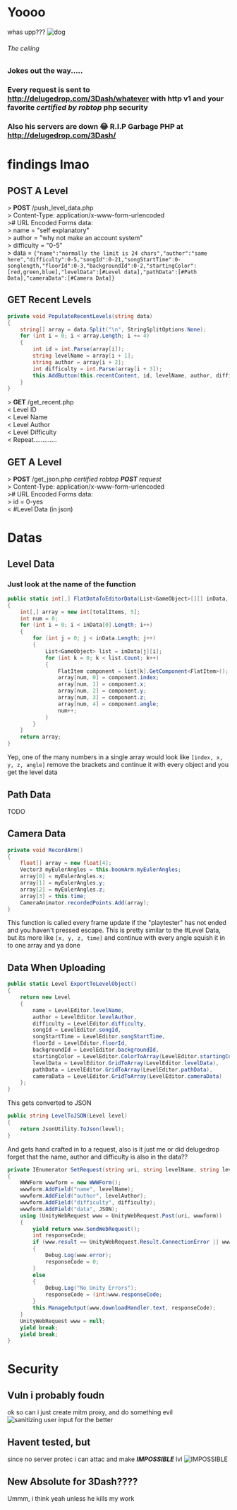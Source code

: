 # Yoooo
whas upp??? 
![dog](https://imgs.search.brave.com/h6cXzBdjQLJeVel33pPYteS4IduQxcniXfQM1G_1dME/rs:fit:1200:720:1/g:ce/aHR0cHM6Ly9pLnl0/aW1nLmNvbS92aS95/UXBKdnBjSlR1by9t/YXhyZXNkZWZhdWx0/LmpwZw)
###### The ceiling
### Jokes out the way.....
  

### Every request is sent to http://delugedrop.com/3Dash/whatever with http v1 and your favorite *certified by robtop* php security
### Also his servers are down 😂 R.I.P Garbage PHP at http://delugedrop.com/3Dash/

# findings lmao
## POST A Level
\> **POST** /push_level_data.php  
\> Content-Type: application/x-www-form-urlencoded  
\># URL Encoded Forms data:  
\> name = "self explanatory"  
\> author = "why not make an account system"  
\> difficulty = "0-5"  
\> data = `{"name":"normally the limit is 24 chars","author":"same here","difficulty":0-5,"songId":0-21,"songStartTime":0-songlength,"floorId":0-3,"backgroundId":0-2,"startingColor":[red,green,blue],"levelData":[#Level data],"pathData":[#Path Data],"cameraData":[#Camera Data]}` 

## GET Recent Levels
```csharp
private void PopulateRecentLevels(string data)
{
	string[] array = data.Split("\n", StringSplitOptions.None);
	for (int i = 0; i < array.Length; i += 4)
	{
		int id = int.Parse(array[i]);
		string levelName = array[i + 1];
		string author = array[i + 2];
		int difficulty = int.Parse(array[i + 3]);
		this.AddButton(this.recentContent, id, levelName, author, difficulty);
	}
}
```
\> **GET** /get_recent.php  
< Level ID  
< Level Name  
< Level Author  
< Level Difficulty  
< Repeat.............  

## GET A Level
\> **POST** /get_json.php *certified robtop **POST** request*  
\> Content-Type: application/x-www-form-urlencoded  
\># URL Encoded Forms data:  
\> id = 0-yes  
< #Level Data (in json)  

# Datas

## Level Data
### Just look at the name of the function
```csharp
public static int[,] FlatDataToEditorData(List<GameObject>[][] inData, int totalItems)
{
	int[,] array = new int[totalItems, 5];
	int num = 0;
	for (int i = 0; i < inData[0].Length; i++)
	{
		for (int j = 0; j < inData.Length; j++)
		{
			List<GameObject> list = inData[j][i];
			for (int k = 0; k < list.Count; k++)
			{
				FlatItem component = list[k].GetComponent<FlatItem>();
				array[num, 0] = component.index;
				array[num, 1] = component.x;
				array[num, 2] = component.y;
				array[num, 3] = component.z;
				array[num, 4] = component.angle;
				num++;
			}
		}
	}
	return array;
}
```
Yep, one of the many numbers in a single array would look like `[index, x, y, z, angle]`
remove the brackets and continue it with every object and you get the level data

## Path Data
TODO

## Camera Data
```csharp
private void RecordArm()
{
	float[] array = new float[4];
	Vector3 myEulerAngles = this.boomArm.myEulerAngles;
	array[0] = myEulerAngles.x;
	array[1] = myEulerAngles.y;
	array[2] = myEulerAngles.z;
	array[3] = this.time;
	CameraAnimator.recordedPoints.Add(array);
}
```
This function is called every frame update if the "playtester" has not ended and you haven't pressed escape.
This is pretty similar to the #Level Data, but its more like `[x, y, z, time]` and
continue with every angle squish it in to one array and ya done

## Data When Uploading
```csharp
public static Level ExportToLevelObject()
{
	return new Level
	{
		name = LevelEditor.levelName,
		author = LevelEditor.levelAuthor,
		difficulty = LevelEditor.difficulty,
		songId = LevelEditor.songId,
		songStartTime = LevelEditor.songStartTime,
		floorId = LevelEditor.floorId,
		backgroundId = LevelEditor.backgroundId,
		startingColor = LevelEditor.ColorToArray(LevelEditor.startingColor),
		levelData = LevelEditor.GridToArray(LevelEditor.levelData),
		pathData = LevelEditor.GridToArray(LevelEditor.pathData),
		cameraData = LevelEditor.GridToArray(LevelEditor.cameraData)
	};
}
```
This gets converted to JSON
```csharp
public string LevelToJSON(Level level)
{
	return JsonUtility.ToJson(level);
}
```
And gets hand crafted in to a request, also is it just me or did delugedrop forget that the name, author and difficulty is also in the data??
```csharp
private IEnumerator SetRequest(string uri, string levelName, string levelAuthor, int difficulty, string JSON)
{
	WWWForm wwwform = new WWWForm();
	wwwform.AddField("name", levelName);
	wwwform.AddField("author", levelAuthor);
	wwwform.AddField("difficulty", difficulty);
	wwwform.AddField("data", JSON);
	using (UnityWebRequest www = UnityWebRequest.Post(uri, wwwform))
	{
		yield return www.SendWebRequest();
		int responseCode;
		if (www.result == UnityWebRequest.Result.ConnectionError || www.result ==UnityWebRequest.Result.DataProcessingError || www.result ==UnityWebRequest.Result.ProtocolError)
		{
			Debug.Log(www.error);
			responseCode = 0;
		}
		else
		{
			Debug.Log("No Unity Errors");
			responseCode = (int)www.responseCode;
		}
		this.ManageOutput(www.downloadHandler.text, responseCode);
	}
	UnityWebRequest www = null;
	yield break;
	yield break;
}
```

# Security
## Vuln i probably foudn
ok so can i just create mitm proxy, and do something evil 
![sanitizing user input for the better](https://i.imgur.com/cmp3z6z.png)  

## Havent tested, but
since no server protec i can attac and make ***IMPOSSIBLE*** lvl
![IMPOSSIBLE](https://i.imgur.com/SdpRUe8.png)

## New Absolute for 3Dash????
Ummm, i think yeah unless he kills my work
